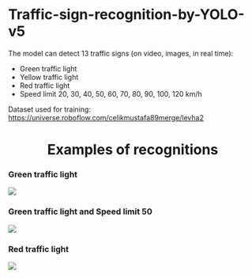 # Traffic-sign-recognition-by-YOLO-v5

The model can detect 13 traffic signs (on video, images, in real time):
+ Green traffic light
+ Yellow traffic light
+ Red traffic light
+ Speed limit 20, 30, 40, 50, 60, 70, 80, 90, 100, 120 km/h

Dataset used for training: https://universe.roboflow.com/celikmustafa89merge/levha2

# <div align="center">Examples of recognitions</div> 
### Green traffic light
![](https://github.com/Nikita-Lev/Traffic-sign-recognition-by-YOLO-v5/blob/main/Demonstration/1.gif)  
### Green traffic light and Speed limit 50
![](https://github.com/Nikita-Lev/Traffic-sign-recognition-by-YOLO-v5/blob/main/Demonstration/2.gif)
### Red traffic light
![](https://github.com/Nikita-Lev/Traffic-sign-recognition-by-YOLO-v5/blob/main/Demonstration/3.gif) 
